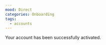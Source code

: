 ```yaml
---
mood: Direct
categories: Onboarding
tags:
  - accounts
---
```

Your account has been successfully activated.